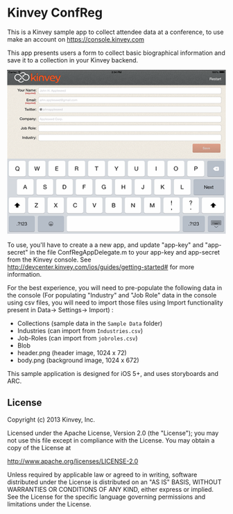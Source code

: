 # Kinvey ConfReg

This is a Kinvey sample app to collect attendee data at a conference, to use make an account on
https://console.kinvey.com

This app presents users a form to collect basic biographical information and save it to a collection in your Kinvey backend. 

![](https://github.com/KinveyApps/KinveyConfReg/raw/master/ConfReg_screenshot_thumb.png)

To use, you'll have to create a a new app, and update "app-key" and "app-secret" in the file ConfRegAppDelegate.m
to your app-key and app-secret from the Kinvey console.
See http://devcenter.kinvey.com/ios/guides/getting-started# for more information.

For the best experience, you will need to pre-populate the following data in the console (For populating "Industry" and "Job Role" data in the console using csv files, you will need to import those files using Import functionality present in Data-> Settings-> Import) :

* Collections (sample data in the `Sample Data` folder)
 * Industries (can import from `Industries.csv`)
 * Job-Roles (can import from `jobroles.csv`)
* Blob
 * header.png (header image, 1024 x 72)
 * body.png (background image, 1024 x 672)

This sample application is designed for iOS 5+, and uses storyboards and ARC. 

## License

Copyright (c) 2013 Kinvey, Inc.

Licensed under the Apache License, Version 2.0 (the "License");
you may not use this file except in compliance with the License.
You may obtain a copy of the License at

http://www.apache.org/licenses/LICENSE-2.0

Unless required by applicable law or agreed to in writing, software
distributed under the License is distributed on an "AS IS" BASIS,
WITHOUT WARRANTIES OR CONDITIONS OF ANY KIND, either express or implied.
See the License for the specific language governing permissions and
limitations under the License.

